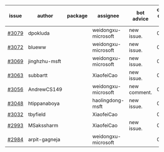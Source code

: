 | issue | author | package | assignee | bot advice | created date of issue | target release date | date from target |
| ------ | ------ | ------ | ------ | ------ | ------ | ------ | :-----: |
| [#3079](https://github.com/Azure/sdk-release-request/issues/3079) | dpokluda |  | weidongxu-microsoft | new issue. | 08-09 | 08-23 |  |
| [#3072](https://github.com/Azure/sdk-release-request/issues/3072) | blueww |  | weidongxu-microsoft | new issue. | 08-09 | 08-23 |  |
| [#3069](https://github.com/Azure/sdk-release-request/issues/3069) | jinghzhu-msft |  | weidongxu-microsoft | new issue. | 08-08 | 08-23 |  |
| [#3063](https://github.com/Azure/sdk-release-request/issues/3063) | subbartt |  | XiaofeiCao | new issue. | 08-08 | 08-22 |  |
| [#3056](https://github.com/Azure/sdk-release-request/issues/3056) | AndrewCS149 |  | weidongxu-microsoft | new comment. | 08-02 | 08-04 |  |
| [#3048](https://github.com/Azure/sdk-release-request/issues/3048) | htippanaboya |  | haolingdong-msft | new issue. | 07-27 | 08-03 |  |
| [#3032](https://github.com/Azure/sdk-release-request/issues/3032) | tbyfield |  | XiaofeiCao |  | 07-21 | 08-15 |  |
| [#2993](https://github.com/Azure/sdk-release-request/issues/2993) | MSakssharm |  | XiaofeiCao | new issue. | 07-12 | 07-26 |  |
| [#2984](https://github.com/Azure/sdk-release-request/issues/2984) | arpit-gagneja |  | weidongxu-microsoft |  | 07-05 | 09-30 |  |
